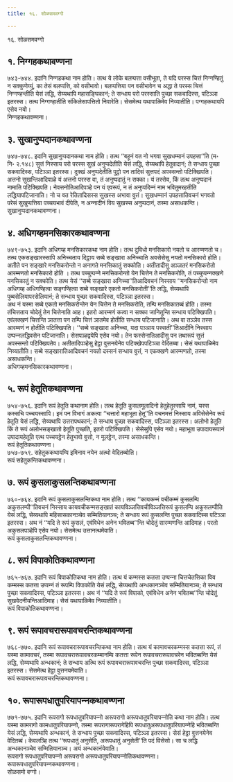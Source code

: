 ```yaml
---
title: १६. सोळसमवग्गो

---
```

१६. सोळसमवग्गो  


## १. निग्गहकथावण्णना

७४३-७४४. इदानि निग्गहकथा नाम होति। तत्थ ये लोके बलप्पत्ता वसीभूता, ते यदि परस्स चित्तं निग्गण्हितुं न सक्‍कुणेय्युं, का तेसं बलप्पत्ति, को वसीभावो। बलप्पत्तिया पन वसीभावेन च अद्धा ते परस्स चित्तं निग्गण्हन्तीति येसं लद्धि, सेय्यथापि महासङ्घिकानं; ते सन्धाय परो परस्साति पुच्छा सकवादिस्स, पटिञ्‍ञा इतरस्स। तत्थ निग्गण्हातीति संकिलेसापत्तितो निवारेति। सेसमेत्थ यथापाळिमेव निय्यातीति। पग्गहकथायपि एसेव नयो।  
निग्गहकथावण्णना।  


## ३. सुखानुप्पदानकथावण्णना

७४७-७४८. इदानि सुखानुप्पदानकथा नाम होति। तत्थ ‘‘बहूनं वत नो भगवा सुखधम्मानं उपहत्ता’’ति (म॰ नि॰ २.१४८) सुत्तं निस्साय परो परस्स सुखं अनुप्पदेतीति येसं लद्धि, सेय्यथापि हेतुवादानं; ते सन्धाय पुच्छा सकवादिस्स, पटिञ्‍ञा इतरस्स। दुक्खं अनुप्पदेतीति पुट्ठो पन तादिसं सुत्तपदं अपस्सन्तो पटिक्खिपति। अत्तनो सुखन्तिआदिपञ्हे यं अत्तनो परस्स वा, तं अनुप्पदातुं न सक्‍का। यं तस्सेव, किं तत्थ अनुप्पदानं नामाति पटिक्खिपति। नेवत्तनोतिआदिपञ्हे पन यं एवरूपं, न तं अनुप्पदिन्‍नं नाम भवितुमरहतीति लद्धियापटिजानाति। नो च वत रेतितादिसस्स सुखस्स अभावा वुत्तं। सुखधम्मानं उपहत्तातिवचनं भगवतो परेसं सुखुप्पत्तिया पच्‍चयभावं दीपेति, न अन्‍नादीनं विय सुखस्स अनुप्पदानं, तस्मा असाधकन्ति।  
सुखानुप्पदानकथावण्णना।  


## ४. अधिगय्हमनसिकारकथावण्णना

७४९-७५३. इदानि अधिगय्ह मनसिकारकथा नाम होति। तत्थ दुविधो मनसिकारो नयतो च आरम्मणतो च। तत्थ एकसङ्खारस्सापि अनिच्‍चताय दिट्ठाय सब्बे सङ्खारा अनिच्‍चाति अवसेसेसु नयतो मनसिकारो होति। अतीते पन सङ्खारे मनसिकरोन्तो न अनागते मनसिकातुं सक्‍कोति। अतीतादीसु अञ्‍ञतरं मनसिकरोतो आरम्मणतो मनसिकारो होति । तत्थ पच्‍चुप्पन्‍ने मनसिकरोन्तो येन चित्तेन ते मनसिकरोति, तं पच्‍चुप्पन्‍नक्खणे मनसिकातुं न सक्‍कोति। तत्थ येसं ‘‘सब्बे सङ्खारा अनिच्‍चा’’तिआदिवचनं निस्साय ‘‘मनसिकरोन्तो नाम अधिगय्ह अधिगण्हित्वा सङ्गण्हित्वा सब्बे सङ्खारे एकतो मनसिकरोती’’ति लद्धि, सेय्यथापि पुब्बसेलियापरसेलियानं; ते सन्धाय पुच्छा सकवादिस्स, पटिञ्‍ञा इतरस्स।  
अथ नं यस्मा सब्बे एकतो मनसिकरोन्तेन येन चित्तेन ते मनसिकरोति, तम्पि मनसिकातब्बं होति। तस्मा तंचित्तताय चोदेतुं तेन चित्तेनाति आह। इतरो आरम्मणं कत्वा न सक्‍का जानितुन्ति सन्धाय पटिक्खिपति। एवंलक्खणं चित्तन्ति ञातत्ता पन तम्पि चित्तं ञातमेव होतीति सन्धाय पटिजानाति। अथ वा तञ्‍ञेव तस्स आरम्मणं न होतीति पटिक्खिपति। ‘‘सब्बे सङ्खारा अनिच्‍चा, यदा पञ्‍ञाय पस्सती’’तिआदीनि निस्साय उप्पन्‍नलद्धिवसेन पटिजानाति। सेसपञ्हद्वयेपि एसेव नयो। तेन फस्सेनातिआदीसु पन तथारूपं सुत्तं अपस्सन्तो पटिक्खिपतेव। अतीतादिपञ्हेसु हेट्ठा वुत्तनयेनेव पटिक्खेपपटिञ्‍ञा वेदितब्बा। सेसं यथापाळिमेव निय्यातीति। सब्बे सङ्खारातिआदिवचनं नयतो दस्सनं सन्धाय वुत्तं, न एकक्खणे आरम्मणतो, तस्मा असाधकन्ति।  
अधिगय्हमनसिकारकथावण्णना।  


## ५. रूपं हेतूतिकथावण्णना

७५४-७५६. इदानि रूपं हेतूति कथानाम होति। तत्थ हेतूति कुसलमूलादिनो हेतुहेतुस्सापि नामं, यस्स कस्सचि पच्‍चयस्सापि। इमं पन विभागं अकत्वा ‘‘चत्तारो महाभूता हेतू’’ति वचनमत्तं निस्साय अविसेसेनेव रूपं हेतूति येसं लद्धि, सेय्यथापि उत्तरापथकानं; ते सन्धाय पुच्छा सकवादिस्स, पटिञ्‍ञा इतरस्स। अलोभो हेतूति किं ते रूपं अलोभसङ्खातो हेतूति पुच्छति, इतरो पटिक्खिपति। सेसेसुपि एसेव नयो। महाभूता उपादायरूपानं उपादायहेतूति एत्थ पच्‍चयट्ठेन हेतुभावो वुत्तो, न मूलट्ठेन, तस्मा असाधकन्ति।  
रूपं हेतूतिकथावण्णना।  
७५७-७५९. सहेतुककथायम्पि इमिनाव नयेन अत्थो वेदितब्बोति।  
रूपं सहेतुकन्तिकथावण्णना।  


## ७. रूपं कुसलाकुसलन्तिकथावण्णना

७६०-७६४. इदानि रूपं कुसलाकुसलन्तिकथा नाम होति। तत्थ ‘‘कायकम्मं वचीकम्मं कुसलम्पि अकुसलम्पी’’तिवचनं निस्साय कायवचीकम्मसङ्खातं कायविञ्‍ञत्तिवचीविञ्‍ञत्तिरूपं कुसलम्पि अकुसलम्पीति येसं लद्धि, सेय्यथापि महिसासकानञ्‍चेव सम्मितियानञ्‍च; ते सन्धाय रूपं कुसलन्ति पुच्छा सकवादिस्स पटिञ्‍ञा इतरस्स। अथ नं ‘‘यदि ते रूपं कुसलं, एवंविधेन अनेन भवितब्ब’’न्ति चोदेतुं सारम्मणन्ति आदिमाह। परतो अकुसलपञ्हेपि एसेव नयो। सेसमेत्थ उत्तानत्थमेवाति।  
रूपं कुसलाकुसलन्तिकथावण्णना।  


## ८. रूपं विपाकोतिकथावण्णना

७६५-७६७. इदानि रूपं विपाकोतिकथा नाम होति। तत्थ यं कम्मस्स कतत्ता उप्पन्‍ना चित्तचेतसिका विय कम्मस्स कतत्ता उप्पन्‍नं तं रूपम्पि विपाकोति येसं लद्धि, सेय्यथापि अन्धकानञ्‍चेव सम्मितियानञ्‍च; ते सन्धाय पुच्छा सकवादिस्स, पटिञ्‍ञा इतरस्स। अथ नं ‘‘यदि ते रूपं विपाको, एवंविधेन अनेन भवितब्ब’’न्ति चोदेतुं सुखवेदनीयन्तिआदिमाह। सेसं यथापाळिमेव निय्यातीति।  
रूपं विपाकोतिकथावण्णना।  


## ९. रूपं रूपावचरारूपावचरन्तिकथावण्णना

७६८-७७०. इदानि रूपं रूपावचरारूपावचरन्तिकथा नाम होति। तत्थ यं कामावचरकम्मस्स कतत्ता रूपं, तं यस्मा कामावचरं, तस्मा रूपावचरारूपावचरकम्मानम्पि कतत्ता रूपेन रूपावचरारूपावचरेन भवितब्बन्ति येसं लद्धि, सेय्यथापि अन्धकानं; ते सन्धाय अत्थि रूपं रूपावचरारूपावचरन्ति पुच्छा सकवादिस्स, पटिञ्‍ञा इतरस्स। सेसमेत्थ हेट्ठा वुत्तनयमेवाति।  
रूपं रूपावचरारूपावचरन्तिकथावण्णना।  


## १०. रूपारूपधातुपरियापन्‍नकथावण्णना

७७१-७७५. इदानि रूपरागो रूपधातुपरियापन्‍नो अरूपरागो अरूपधातुपरियापन्‍नोति कथा नाम होति। तत्थ यस्मा कामरागो कामधातुपरियापन्‍नो, तस्मा रूपरागारूपरागेहिपि रूपधातुअरूपधातुपरियापन्‍नेहि भवितब्बन्ति येसं लद्धि, सेय्यथापि अन्धकानं, ते सन्धाय पुच्छा सकवादिस्स, पटिञ्‍ञा इतरस्स। सेसं हेट्ठा वुत्तनयेनेव वेदितब्बं। केवलञ्हि तत्थ ‘‘रूपधातुं अनुसेति, अरूपधातुं अनुसेती’’ति पदं विसेसो। सा च लद्धि अन्धकानञ्‍चेव सम्मितियानञ्‍च। अयं अन्धकानंयेवाति।  
रूपरागो रूपधातुपरियापन्‍नो अरूपरागो अरूपधातुपरियापन्‍नोतिकथावण्णना।  
रूपारूपधातुपरियापन्‍नकथावण्णना।  
सोळसमो वग्गो।  